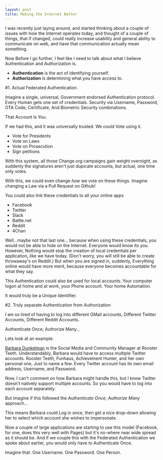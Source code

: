 ```yaml
---
layout: post
title: Making the Internet Better
---
```


I was recently just laying around, and started thinking about a couple of issues with how the Internet operates today, and thought of a couple of things, that if changed, could really increase usability and general ability to communicate on web, and have that communication actually mean something.

Now Before I go further, I feel like I need to talk about what I believe Authentication and Authorization is.

- **Authentication** is the act of identifying yourself.
- **Authorization**  is determining what you have access to.

#1. Actual Federated Authentication.

Imagine a single, universal, Government endorsed Authentication protocol. Every Human gets one set of credentials. Security via Username, Password, OTA Code, Certificate, And Biometric Security combinations.

That Account Is You.

If we had this, and it was universally trusted. We could Vote using it.

- Vote for Presidents
- Vote on Laws
- Vote on Prosecution
- Sign petitions

With this system, all those Change.org campaigns gain weight overnight, as suddenly the signatures aren't just dupicate accounts, but actual, one time only votes.

With this, we could even change *how* we vote on these things. Imagine changing a Law via a Pull Request on Github!

You could also link these credentials to all your online apps

- Facebook
- Twitter
- Slack
- Battle.net
- Reddit
- 4Chan

Well...maybe not that last one... because when using these credentials, you would not be able to hide on the Internet. Everyone would know its you. 
However, Nothing would stop the creation of local credentials per application, like we have today. (Don't worry, you will still be able to create throwaway's on Reddit.)
But when you are signed in, suddenly, Everything online would have more merit, because everyone becomes accountable for what they say.

This Authentication could also be used for local accounts. Your computer logon at home and at work, your Phone account. Your home Automation.

It would truly be a Unique Identifier.


#2. Truly separate Authentication from Authorization

I am so tired of having to log into different GMail accounts, Different Twitter Accounts, Different Reddit Accounts.

Authenticate Once; Authorize Many...

Lets look at an example.

[Barbara Dunkelman](https://twitter.com/bdunkelman) is the Social Media and Community Manager at Rooster Teeth.
Understandably, Barbara would have to access multiple Twitter accounts. Rooster Teeth, Funhaus, Achievement Hunter, and her own personal one, Just to name a few. Every Twitter account has its own email address, Username, and Password. 

Now, I can't comment on how Barbara might handle this, but I know Twitter doesn't natively support multiple accounts. So you would have to log into each account separately.

But imagine if this followed the *Authenticate Once; Authorize Many* approach...

This means Barbara could Log in once, then get a nice drop-down allowing her to select which account she wishes to impersonate.



Now a couple of large applications are starting to use this model (Facebook, for one, does this very well with Pages) but it's no-where near wide spread as it should be.
And if we couple this with the Federated Authentication we spoke about earlier, you would only have to Authenticate Once. 

Imagine that. One Username. One Password. One Person.